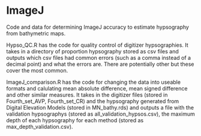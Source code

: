 # ImageJ
Code and data for determining ImageJ accuracy to estimate hypsography from bathymetric maps.

  
Hypso_QC.R has the code for quality control of digitizer hypsographies. It takes in a directory of proportion hypsography stored as csv files and outputs which csv files had common errors (such as a comma instead of a decimal point) and what the errors are. There are potentially other but these cover the most common.
  
ImageJ_comparison.R has the code for changing the data into useable formats and calulating mean absolute difference, mean signed difference and other similar measures. It takes in the digitizer files (stored in Fourth_set_AVP, Fourth_set_CR) and the hypsography generated from Digital Elevation Models (stored in MN_bathy.rds) and outputs a file with the validation hypsographys (stored as all_validation_hypsos.csv), the maximum depth of each hypsography for each method (stored as max_depth_validation.csv).
